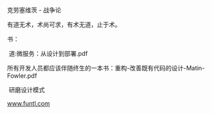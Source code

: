 克劳塞维茨 - 战争论	





有道无术，术尚可求，有术无道，止于术。



书：

​	道:微服务：从设计到部署.pdf

​	所有开发人员都应该伴随终生的一本书：重构-改善既有代码的设计-Matin-Fowler.pdf

​	研磨设计模式

www.funtl.com





